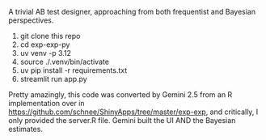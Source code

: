 A trivial AB test designer, approaching from both frequentist and Bayesian perspectives.

1. git clone this repo
2. cd exp-exp-py
3. uv venv -p 3.12
4. source ./.venv/bin/activate
5. uv pip install -r requirements.txt
6. streamlit run app.py

Pretty amazingly, this code was converted by Gemini 2.5 from an R implementation over in https://github.com/schnee/ShinyApps/tree/master/exp-exp, and critically, I only provided the server.R file. Gemini built the UI AND the Bayesian estimates.
